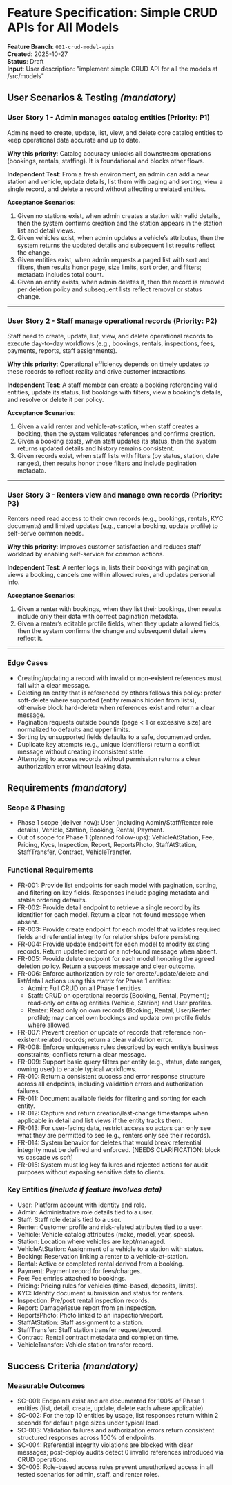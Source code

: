 # Feature Specification: Simple CRUD APIs for All Models

**Feature Branch**: `001-crud-model-apis`  
**Created**: 2025-10-27  
**Status**: Draft  
**Input**: User description: "implement simple CRUD API for all the models at /src/models"

## User Scenarios & Testing *(mandatory)*

### User Story 1 - Admin manages catalog entities (Priority: P1)

Admins need to create, update, list, view, and delete core catalog
entities to keep operational data accurate and up to date.

**Why this priority**: Catalog accuracy unlocks all downstream operations
(bookings, rentals, staffing). It is foundational and blocks other flows.

**Independent Test**: From a fresh environment, an admin can add a
new station and vehicle, update details, list them with paging and
sorting, view a single record, and delete a record without affecting
unrelated entities.

**Acceptance Scenarios**:

1. Given no stations exist, when admin creates a station with valid
   details, then the system confirms creation and the station appears
   in the station list and detail views.
2. Given vehicles exist, when admin updates a vehicle’s attributes,
   then the system returns the updated details and subsequent list
   results reflect the change.
3. Given entities exist, when admin requests a paged list with sort
   and filters, then results honor page, size limits, sort order, and
   filters; metadata includes total count.
4. Given an entity exists, when admin deletes it, then the record is
   removed per deletion policy and subsequent lists reflect removal or
   status change.

---

### User Story 2 - Staff manage operational records (Priority: P2)

Staff need to create, update, list, view, and delete operational
records to execute day-to-day workflows (e.g., bookings, rentals,
inspections, fees, payments, reports, staff assignments).

**Why this priority**: Operational efficiency depends on timely updates
to these records to reflect reality and drive customer interactions.

**Independent Test**: A staff member can create a booking referencing
valid entities, update its status, list bookings with filters, view a
booking’s details, and resolve or delete it per policy.

**Acceptance Scenarios**:

1. Given a valid renter and vehicle-at-station, when staff creates a
   booking, then the system validates references and confirms creation.
2. Given a booking exists, when staff updates its status, then the
   system returns updated details and history remains consistent.
3. Given records exist, when staff lists with filters (by status,
   station, date ranges), then results honor those filters and include
   pagination metadata.

---

### User Story 3 - Renters view and manage own records (Priority: P3)

Renters need read access to their own records (e.g., bookings,
rentals, KYC documents) and limited updates (e.g., cancel a booking,
update profile) to self-serve common needs.

**Why this priority**: Improves customer satisfaction and reduces staff
workload by enabling self-service for common actions.

**Independent Test**: A renter logs in, lists their bookings with
pagination, views a booking, cancels one within allowed rules, and
updates personal info.

**Acceptance Scenarios**:

1. Given a renter with bookings, when they list their bookings, then
   results include only their data with correct pagination metadata.
2. Given a renter’s editable profile fields, when they update allowed
   fields, then the system confirms the change and subsequent detail
   views reflect it.

---

### Edge Cases

- Creating/updating a record with invalid or non-existent references
  must fail with a clear message.
- Deleting an entity that is referenced by others follows this policy:
  prefer soft-delete where supported (entity remains hidden from lists),
  otherwise block hard-delete when references exist and return a clear
  message.
- Pagination requests outside bounds (page < 1 or excessive size)
  are normalized to defaults and upper limits.
- Sorting by unsupported fields defaults to a safe, documented order.
- Duplicate key attempts (e.g., unique identifiers) return a conflict
  message without creating inconsistent state.
- Attempting to access records without permission returns a clear
  authorization error without leaking data.

## Requirements *(mandatory)*

### Scope & Phasing

- Phase 1 scope (deliver now): User (including Admin/Staff/Renter role
  details), Vehicle, Station, Booking, Rental, Payment.
- Out of scope for Phase 1 (planned follow-ups): VehicleAtStation, Fee,
  Pricing, Kycs, Inspection, Report, ReportsPhoto, StaffAtStation,
  StaffTransfer, Contract, VehicleTransfer.

### Functional Requirements

- FR-001: Provide list endpoints for each model with pagination, sorting,
  and filtering on key fields. Responses include paging metadata and
  stable ordering defaults.
- FR-002: Provide detail endpoint to retrieve a single record by its
  identifier for each model. Return a clear not-found message when absent.
- FR-003: Provide create endpoint for each model that validates required
  fields and referential integrity for relationships before persisting.
- FR-004: Provide update endpoint for each model to modify existing
  records. Return updated record or a not-found message when absent.
- FR-005: Provide delete endpoint for each model honoring the agreed
  deletion policy. Return a success message and clear outcome.
- FR-006: Enforce authorization by role for create/update/delete and
  list/detail actions using this matrix for Phase 1 entities:
  - Admin: Full CRUD on all Phase 1 entities.
  - Staff: CRUD on operational records (Booking, Rental, Payment);
    read-only on catalog entities (Vehicle, Station) and User profiles.
  - Renter: Read only on own records (Booking, Rental, User/Renter
    profile); may cancel own bookings and update own profile fields
    where allowed.
- FR-007: Prevent creation or update of records that reference non-existent
  related records; return a clear validation error.
- FR-008: Enforce uniqueness rules described by each entity’s business
  constraints; conflicts return a clear message.
- FR-009: Support basic query filters per entity (e.g., status, date
  ranges, owning user) to enable typical workflows.
- FR-010: Return a consistent success and error response structure across
  all endpoints, including validation errors and authorization failures.
- FR-011: Document available fields for filtering and sorting for each entity.
- FR-012: Capture and return creation/last-change timestamps when applicable
  in detail and list views if the entity tracks them.
- FR-013: For user-facing data, restrict access so actors can only see
  what they are permitted to see (e.g., renters only see their records).
- FR-014: System behavior for deletes that would break referential
  integrity must be defined and enforced. [NEEDS CLARIFICATION: block vs cascade vs soft]
- FR-015: System must log key failures and rejected actions for audit
  purposes without exposing sensitive data to clients.

### Key Entities *(include if feature involves data)*

- User: Platform account with identity and role.
- Admin: Administrative role details tied to a user.
- Staff: Staff role details tied to a user.
- Renter: Customer profile and risk-related attributes tied to a user.
- Vehicle: Vehicle catalog attributes (make, model, year, specs).
- Station: Location where vehicles are kept/managed.
- VehicleAtStation: Assignment of a vehicle to a station with status.
- Booking: Reservation linking a renter to a vehicle-at-station.
- Rental: Active or completed rental derived from a booking.
- Payment: Payment record for fees/charges.
- Fee: Fee entries attached to bookings.
- Pricing: Pricing rules for vehicles (time-based, deposits, limits).
- KYC: Identity document submission and status for renters.
- Inspection: Pre/post rental inspection records.
- Report: Damage/issue report from an inspection.
- ReportsPhoto: Photo linked to an inspection/report.
- StaffAtStation: Staff assignment to a station.
- StaffTransfer: Staff station transfer request/record.
- Contract: Rental contract metadata and completion time.
- VehicleTransfer: Vehicle station transfer record.

## Success Criteria *(mandatory)*

### Measurable Outcomes

- SC-001: Endpoints exist and are documented for 100% of Phase 1
  entities (list, detail, create, update, delete each where applicable).
- SC-002: For the top 10 entities by usage, list responses return within
  2 seconds for default page sizes under typical load.
- SC-003: Validation failures and authorization errors return consistent
  structured responses across 100% of endpoints.
- SC-004: Referential integrity violations are blocked with clear
  messages; post-deploy audits detect 0 invalid references introduced via
  CRUD operations.
- SC-005: Role-based access rules prevent unauthorized access in all
  tested scenarios for admin, staff, and renter roles.
